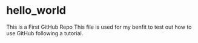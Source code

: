 # hello_world
This is a First GitHub Repo
This file is used for my benfit to test out how to use GitHub following a tutorial.
